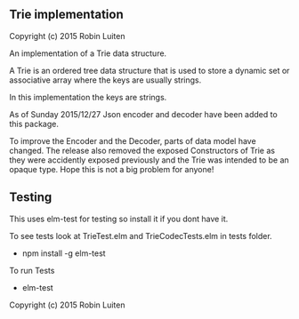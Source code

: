 ## Trie implementation

Copyright (c) 2015 Robin Luiten

An implementation of a Trie data structure.

A Trie is an ordered tree data structure that is used to store a dynamic
set or associative array where the keys are usually strings.

In this implementation the keys are strings.

As of Sunday 2015/12/27 Json encoder and decoder have been added to this package.

To improve the Encoder and the Decoder, parts of data model have changed.
The release also removed the exposed Constructors of Trie as they were accidently exposed
previously and the Trie was intended to be
an opaque type. Hope this is not a big problem for anyone!

## Testing

This uses elm-test for testing so install it if you dont have it.

To see tests look at TrieTest.elm and TrieCodecTests.elm in tests folder.

* npm install -g elm-test

To run Tests

* elm-test

Copyright (c) 2015 Robin Luiten
